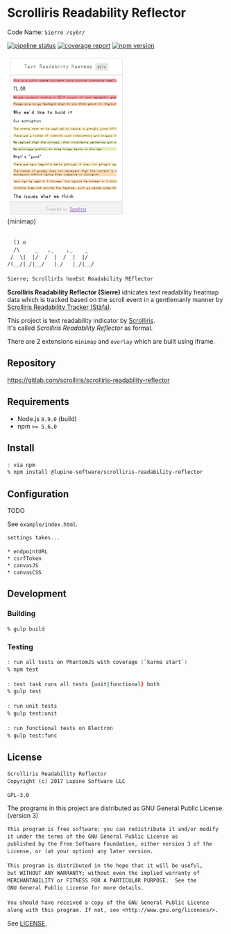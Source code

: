 # Scrolliris Readability Reflector

Code Name: `Sierre /syĕr/`

[![pipeline status][pipeline]][commit] [![coverage report][coverage]][commit]
[![npm version][version]][npm]

[pipeline]: https://gitlab.com/scrolliris/scrolliris-readability-reflector/badges/master/pipeline.svg
[coverage]: https://gitlab.com/scrolliris/scrolliris-readability-reflector/badges/master/coverage.svg
[commit]: https://gitlab.com/scrolliris/scrolliris-readability-reflector/commits/master
[version]: https://img.shields.io/npm/v/@lupine-software/scrolliris-readability-reflector.svg
[npm]: https://www.npmjs.com/package/@lupine-software/scrolliris-readability-reflector

![Minimap Widget](example/img/sierre-widget.png)  
(minimap)

```txt

  () o
  /\     _   ,_    ,_    _
 /  \|  |/  /  |  /  |  |/
/(__/|_/|__/   |_/   |_/|__/

Sierre; ScrollirIs honEst Readability REflector
```

**Scrolliris Readability Reflector (Sierre)** idnicates text readability
heatmap data which is tracked based on the scroll event in a gentlemanly manner by
[Scrolliris Readability Tracker (Stäfa)](https://gitlab.com/scrolliris/scrolliris-readability-tracker).

This project is text readability indicator by [Scrolliris](
https://about.scrolliris.com).  
It's called *Scrolliris Readability Reflector* as formal.

There are 2 extensions `minimap` and `overlay` which are built using iframe.


## Repository

https://gitlab.com/scrolliris/scrolliris-readability-reflector


## Requirements

* Node.js `8.9.0` (build)
* npm `>= 5.6.0`


## Install

```zsh
: via npm
% npm install @lupine-software/scrolliris-readability-reflector
```

## Configuration

TODO

See `example/index.html`.

```
settings takes...

* endpointURL
* csrfToken
* canvasJS
* canvasCSS
```


## Development

### Building

```zsh
% gulp build
```

### Testing

```zsh
: run all tests on PhantomJS with coverage (`karma start`)
% npm test

: test task runs all tests {unit|functional} both
% gulp test

: run unit tests
% gulp test:unit

: run functional tests on Electron
% gulp test:func
```


## License

```txt
Scrolliris Readability Reflector
Copyright (c) 2017 Lupine Software LLC
```

`GPL-3.0`

The programs in this project are distributed as
GNU General Public License. (version 3)

```txt
This program is free software: you can redistribute it and/or modify
it under the terms of the GNU General Public License as
published by the Free Software Foundation, either version 3 of the
License, or (at your option) any later version.

This program is distributed in the hope that it will be useful,
but WITHOUT ANY WARRANTY; without even the implied warranty of
MERCHANTABILITY or FITNESS FOR A PARTICULAR PURPOSE.  See the
GNU General Public License for more details.

You should have received a copy of the GNU General Public License
along with this program. If not, see <http://www.gnu.org/licenses/>.
```

See [LICENSE](LICENSE).
